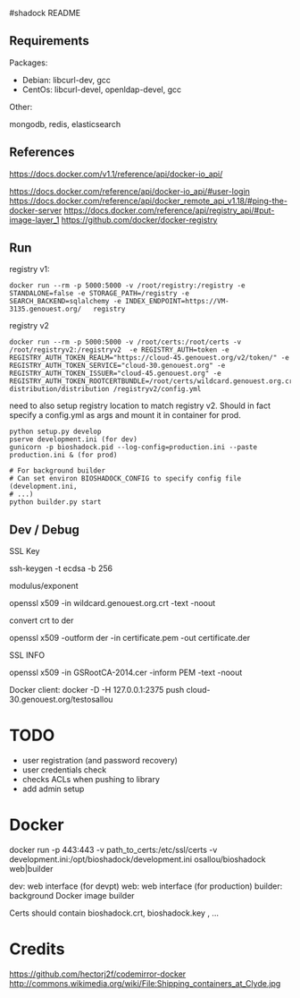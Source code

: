 #shadock README

## Requirements

Packages:

 * Debian: libcurl-dev, gcc
 * CentOs: libcurl-devel, openldap-devel, gcc

Other:

mongodb, redis, elasticsearch

## References


https://docs.docker.com/v1.1/reference/api/docker-io_api/

https://docs.docker.com/reference/api/docker-io_api/#user-login
https://docs.docker.com/reference/api/docker_remote_api_v1.18/#ping-the-docker-server
https://docs.docker.com/reference/api/registry_api/#put-image-layer_1
https://github.com/docker/docker-registry

## Run

registry v1:

    docker run --rm -p 5000:5000 -v /root/registry:/registry -e STANDALONE=false -e STORAGE_PATH=/registry -e SEARCH_BACKEND=sqlalchemy -e INDEX_ENDPOINT=https://VM-3135.genouest.org/   registry

registry v2

    docker run --rm -p 5000:5000 -v /root/certs:/root/certs -v /root/registryv2:/registryv2  -e REGISTRY_AUTH=token -e REGISTRY_AUTH_TOKEN_REALM="https://cloud-45.genouest.org/v2/token/" -e REGISTRY_AUTH_TOKEN_SERVICE="cloud-30.genouest.org" -e REGISTRY_AUTH_TOKEN_ISSUER="cloud-45.genouest.org" -e REGISTRY_AUTH_TOKEN_ROOTCERTBUNDLE=/root/certs/wildcard.genouest.org.crt  distribution/distribution /registryv2/config.yml

need to also setup registry location to match registry v2. Should in fact specify a config.yml as args and mount it in container for prod.

    python setup.py develop
    pserve development.ini (for dev)
    gunicorn -p bioshadock.pid --log-config=production.ini --paste production.ini & (for prod)

    # For background builder
    # Can set environ BIOSHADOCK_CONFIG to specify config file (development.ini,
    # ...)
    python builder.py start    

## Dev / Debug

SSL Key

ssh-keygen -t ecdsa -b 256


modulus/exponent

openssl x509  -in wildcard.genouest.org.crt -text -noout

convert crt to der

openssl x509 -outform der -in certificate.pem -out certificate.der

SSL INFO

openssl x509 -in GSRootCA-2014.cer -inform PEM -text -noout




Docker client: docker -D -H 127.0.0.1:2375 push cloud-30.genouest.org/testosallou


# TODO

* user registration (and password recovery)
* user credentials check
* checks ACLs when pushing to library
* add admin setup

# Docker

  docker run -p 443:443 -v path_to_certs:/etc/ssl/certs -v development.ini:/opt/bioshadock/development.ini osallou/bioshadock web|builder

dev: web interface (for devpt)
web: web interface (for production)
builder: background Docker image builder

  Certs should contain bioshadock.crt, bioshadock.key , ...



# Credits
https://github.com/hectorj2f/codemirror-docker
http://commons.wikimedia.org/wiki/File:Shipping_containers_at_Clyde.jpg
